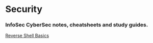 # Security 
### InfoSec CyberSec notes, cheatsheets and study guides. 
[Reverse Shell Basics](reverseshells.md)
